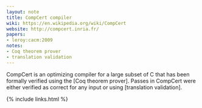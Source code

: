 ```yaml
---
layout: note
title: CompCert compiler
wiki: https://en.wikipedia.org/wiki/CompCert
website: http://compcert.inria.fr/
papers:
- leroy:cacm:2009
notes:
- Coq theorem prover
- translation validation
---
```


CompCert is an optimizing compiler for a large subset of C that has been
formally verified using the [Coq theorem prover].
Passes in CompCert were either verified as correct for any
input or using [translation validation].

{% include links.html %}
